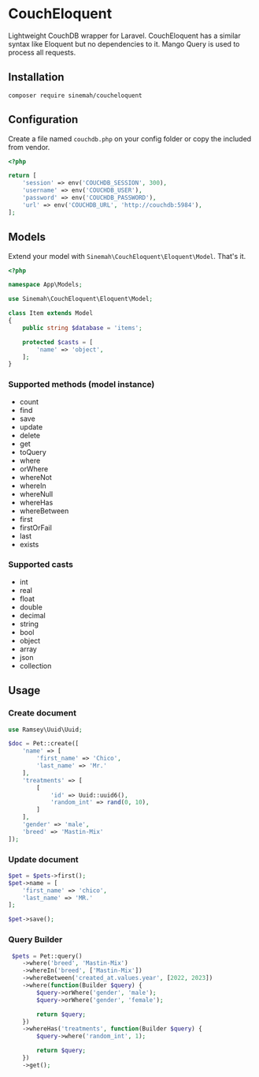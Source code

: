 # CouchEloquent

Lightweight CouchDB wrapper for Laravel. CouchEloquent has a similar syntax like Eloquent but no dependencies to it.
Mango Query is used to process all requests.

## Installation

```
composer require sinemah/coucheloquent
```

## Configuration

Create a file named `couchdb.php` on your config folder or copy the included from vendor.

```php
<?php

return [
    'session' => env('COUCHDB_SESSION', 300),
    'username' => env('COUCHDB_USER'),
    'password' => env('COUCHDB_PASSWORD'),
    'url' => env('COUCHDB_URL', 'http://couchdb:5984'),
];
```

## Models

Extend your model with `Sinemah\CouchEloquent\Eloquent\Model`. That's it.

```php
<?php

namespace App\Models;

use Sinemah\CouchEloquent\Eloquent\Model;

class Item extends Model
{
    public string $database = 'items';

    protected $casts = [
        'name' => 'object',
    ];
}
```

### Supported methods (model instance)

- count
- find
- save
- update
- delete
- get
- toQuery
- where
- orWhere
- whereNot
- whereIn
- whereNull
- whereHas
- whereBetween
- first
- firstOrFail
- last
- exists

### Supported casts

- int
- real
- float
- double
- decimal
- string
- bool
- object
- array
- json
- collection

## Usage

### Create document

```php
use Ramsey\Uuid\Uuid;

$doc = Pet::create([
    'name' => [
        'first_name' => 'Chico',
        'last_name' => 'Mr.'
    ],
    'treatments' => [
        [
            'id' => Uuid::uuid6(),
            'random_int' => rand(0, 10),
        ]
    ],
    'gender' => 'male',
    'breed' => 'Mastin-Mix'
]);
```

### Update document

```php
$pet = $pets->first();
$pet->name = [
    'first_name' => 'chico',
    'last_name' => 'MR.'
];

$pet->save();
```

### Query Builder

```php
 $pets = Pet::query()
    ->where('breed', 'Mastin-Mix')
    ->whereIn('breed', ['Mastin-Mix'])
    ->whereBetween('created_at.values.year', [2022, 2023])
    ->where(function(Builder $query) {
        $query->orWhere('gender', 'male');
        $query->orWhere('gender', 'female');

        return $query;
    })
    ->whereHas('treatments', function(Builder $query) {
        $query->where('random_int', 1);

        return $query;
    })
    ->get();
```
